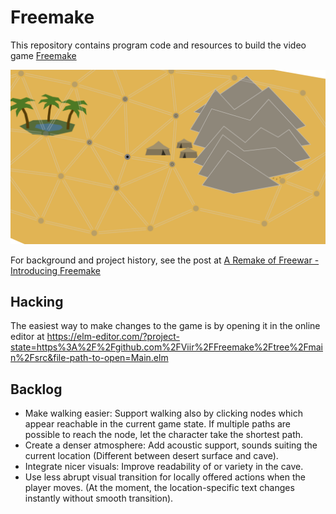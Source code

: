 # Freemake

This repository contains program code and resources to build the video game [Freemake](https://gamelab-zone.itch.io/freemake)

![Screenshot of the Freemake game](./devlog/2021-01-03-freemake-game-screenshot.png)

For background and project history, see the post at [A Remake of Freewar - Introducing Freemake](https://forum.distilled.games/t/a-remake-of-freewar-introducing-freemake/120)

## Hacking

The easiest way to make changes to the game is by opening it in the online editor at https://elm-editor.com/?project-state=https%3A%2F%2Fgithub.com%2FViir%2FFreemake%2Ftree%2Fmain%2Fsrc&file-path-to-open=Main.elm

## Backlog

+ Make walking easier: Support walking also by clicking nodes which appear reachable in the current game state. If multiple paths are possible to reach the node, let the character take the shortest path.
+ Create a denser atmosphere: Add acoustic support, sounds suiting the current location (Different between desert surface and cave).
+ Integrate nicer visuals: Improve readability of or variety in the cave.
+ Use less abrupt visual transition for locally offered actions when the player moves. (At the moment, the location-specific text changes instantly without smooth transition).
